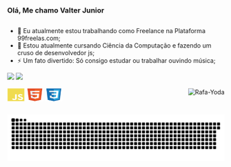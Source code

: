 ### Olá, Me chamo Valter Junior

##

- 🔭 Eu atualmente estou trabalhando como Freelance na Plataforma 99freelas.com;
- 🌱 Estou atualmente cursando Ciência da Computação e fazendo um cruso de desenvolvedor js;
- ⚡ Um fato divertido: Só consigo estudar ou trabalhar ouvindo música;



<div>
  
<img height="160em" src="https://github-readme-stats.vercel.app/api?username=junior2105&show_icons=true&theme=gotham&include_all_commits=true&count_private=true"/>
  <img height="160em" src="https://github-readme-stats.vercel.app/api/top-langs/?username=junior2105&layout=compact&langs_count=16&theme=gotham"/>
</div>

<div style="display: inline_block"><br>
  <img align="center" alt="Rafa-Js" height="30" width="40" src="https://raw.githubusercontent.com/devicons/devicon/master/icons/javascript/javascript-plain.svg">
  <img align="center" alt="Rafa-HTML" height="30" width="40" src="https://raw.githubusercontent.com/devicons/devicon/master/icons/html5/html5-original.svg">
  <img align="center" alt="Rafa-CSS" height="30" width="40" src="https://raw.githubusercontent.com/devicons/devicon/master/icons/css3/css3-original.svg">
  <img align="right" alt="Rafa-Yoda" src="https://media2.giphy.com/media/cNkfdJuSHZ4hF7jK3d/giphy.gif">
</div>
 
 ##
  
![Snake animation](https://github.com/junior2105/junior2105/blob/output/github-contribution-grid-snake.svg)
